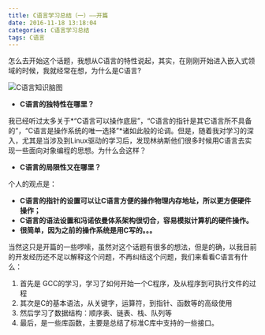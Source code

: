 ```yaml
---
title: C语言学习总结（一）——开篇
date: 2016-11-18 13:18:04
categories: C语言学习总结
tags: C语言 
---
```

 怎么去开始这个话题，我想从C语言的特性说起，其实，在刚刚开始进入嵌入式领域的时候，我就经常在想，为什么是C语言?
<!--more-->
 
![C语言知识脑图](http://img.blog.csdn.net/20161020212351257)
- **C语言的独特性在哪里？**

我已经听过太多关于*“C语言可以操作底层”，“C语言的指针是其它语言所不具备的”，“C语言是操作系统的唯一选择”*诸如此般的论调。但是，随着我对学习的深入，尤其是当涉及到Linux驱动的学习后，发现林纳斯他们很多时候用C语言去实现一些面向对象编程的思想。为什么会这样？

- **C语言的局限性又在哪里？**

个人的观点是：

- **C语言的指针的设置可以让C语言方便的操作物理内存地址，所以更方便硬件操作；**
- **C语言的语法设置和冯诺依曼体系架构很切合，容易模拟计算机的硬件操作。**
- **很简单，因为之前的操作系统是用C写的。。。**

当然这只是开篇的一些啰嗦，虽然对这个话题有很多的想法，但是的确，以我目前的开发经历还不足以解释这个问题，不再纠结这个问题，我们来看看C语言有什么：


1. 首先是 GCC的学习，学习了如何开始一个C程序，及从程序到可执行文件的过程
2. 其次是C的基本语法，从关键字，运算符，到指针、函数等的高级使用
3. 然后学习了数据结构：顺序表、链表、栈、队列等
4. 最后，是一些库函数，主要是总结了标准C库中支持的一些接口。
